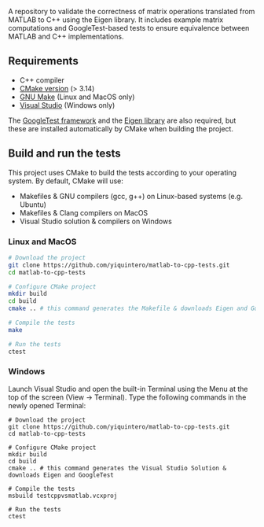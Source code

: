 A repository to validate the correctness of matrix operations translated from MATLAB to C++ using the Eigen library. It includes example matrix computations and GoogleTest-based tests to ensure equivalence between MATLAB and C++ implementations. 

## Requirements 
- C++ compiler
- [CMake version](cmake.org) (> 3.14)
- [GNU Make](https://www.gnu.org/software/make/) (Linux and MacOS only)
- [Visual Studio](https://visualstudio.microsoft.com) (Windows only)

The [GoogleTest framework](https://google.github.io/googletest/) and the [Eigen library](https://eigen.tuxfamily.org/index.php?title=Main_Page) are also required, but these are installed automatically by CMake when building the project.  

## Build and run the tests
This project uses CMake to build the tests according to your operating system. By default, CMake will use:
- Makefiles & GNU compilers (gcc, g++) on Linux-based systems (e.g. Ubuntu)
- Makefiles & Clang compilers on MacOS
- Visual Studio solution & compilers on Windows  

### Linux and MacOS
```bash
# Download the project
git clone https://github.com/yiquintero/matlab-to-cpp-tests.git
cd matlab-to-cpp-tests

# Configure CMake project
mkdir build
cd build
cmake .. # this command generates the Makefile & downloads Eigen and GoogleTest

# Compile the tests
make

# Run the tests
ctest
```

### Windows
Launch Visual Studio and open the built-in Terminal using the Menu at the top of the screen (View -> Terminal). Type the following commands in the newly opened Terminal:

```shell
# Download the project
git clone https://github.com/yiquintero/matlab-to-cpp-tests.git
cd matlab-to-cpp-tests

# Configure CMake project
mkdir build
cd build
cmake .. # this command generates the Visual Studio Solution & downloads Eigen and GoogleTest

# Compile the tests
msbuild testcppvsmatlab.vcxproj

# Run the tests
ctest
```
